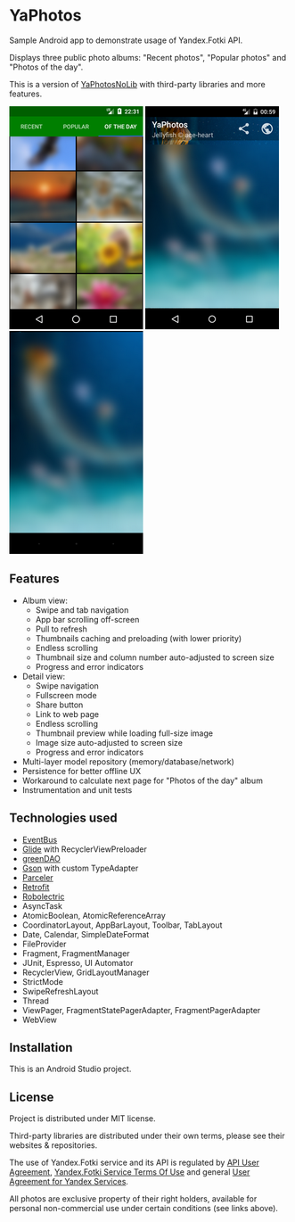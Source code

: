 # YaPhotos

Sample Android app to demonstrate usage of Yandex.Fotki API.

Displays three public photo albums: "Recent photos", "Popular photos" and "Photos of the day".

This is a version of [YaPhotosNoLib](https://github.com/gmk57/ya-photos-no-lib) with third-party libraries and more features.

![Album view](app/src/main/screen_album.png)  ![Photo view](app/src/main/screen_photo.png)  ![Fullscreen view](app/src/main/screen_full.png)

## Features

- Album view:
  - Swipe and tab navigation
  - App bar scrolling off-screen
  - Pull to refresh
  - Thumbnails caching and preloading (with lower priority)
  - Endless scrolling
  - Thumbnail size and column number auto-adjusted to screen size
  - Progress and error indicators
- Detail view:
  - Swipe navigation
  - Fullscreen mode
  - Share button
  - Link to web page
  - Endless scrolling
  - Thumbnail preview while loading full-size image
  - Image size auto-adjusted to screen size
  - Progress and error indicators
- Multi-layer model repository (memory/database/network)
- Persistence for better offline UX
- Workaround to calculate next page for "Photos of the day" album
- Instrumentation and unit tests

## Technologies used

- [EventBus](http://greenrobot.org/eventbus/)
- [Glide](http://bumptech.github.io/glide/) with RecyclerViewPreloader
- [greenDAO](http://greenrobot.org/greendao/)
- [Gson](https://github.com/google/gson) with custom TypeAdapter
- [Parceler](http://parceler.org/)
- [Retrofit](http://square.github.io/retrofit/)
- [Robolectric](http://robolectric.org/)
- AsyncTask
- AtomicBoolean, AtomicReferenceArray
- CoordinatorLayout, AppBarLayout, Toolbar, TabLayout
- Date, Calendar, SimpleDateFormat
- FileProvider
- Fragment, FragmentManager
- JUnit, Espresso, UI Automator
- RecyclerView, GridLayoutManager
- StrictMode
- SwipeRefreshLayout
- Thread
- ViewPager, FragmentStatePagerAdapter, FragmentPagerAdapter
- WebView

## Installation

This is an Android Studio project.

## License

Project is distributed under MIT license.

Third-party libraries are distributed under their own terms, please see their websites & repositories.

The use of Yandex.Fotki service and its API is regulated by [API User Agreement](https://yandex.ru/legal/fotki_api/), [Yandex.Fotki Service Terms Of Use](https://yandex.ru/legal/fotki_termsofuse/) and general [User Agreement for Yandex Services](https://yandex.com/legal/rules/).

All photos are exclusive property of their right holders, available for personal non-commercial use under certain conditions (see links above).